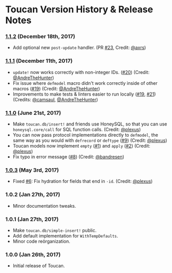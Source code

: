 # Toucan Version History & Release Notes

### [1.1.2](https://github.com/metabase/toucan/compare/1.1.1...1.1.2) (December 18th, 2017)

*  Add optional new `post-update` handler. (PR [#23](https://github.com/metabase/toucan/issues/23), Credit: [@axrs](https://github.com/axrs))

### [1.1.1](https://github.com/metabase/toucan/compare/1.1.0...1.1.1) (December 11th, 2017)

*  `update!` now works correctly with non-integer IDs. ([#20](https://github.com/metabase/toucan/issues/20)) (Credit: [@AndreTheHunter](https://github.com/AndreTheHunter))
*  Fix issue where `defmodel` macro didn't work correctly inside of other macros ([#19](https://github.com/metabase/toucan/issues/19)) (Credit: [@AndreTheHunter](https://github.com/AndreTheHunter))
*  Improvements to make tests & linters easier to run locally ([#19](https://github.com/metabase/toucan/issues/19), [#21](https://github.com/metabase/toucan/issues/21)) (Credits: [@camsaul](https://github.com/camsaul), [@AndreTheHunter](https://github.com/AndreTheHunter))

### [1.1.0](https://github.com/metabase/toucan/compare/1.0.3...1.1.0) (June 21st, 2017)

*  Make `toucan.db/insert!` and friends use HoneySQL, so that you can use `honeysql.core/call` for SQL function calls. (Credit: [@plexus](https://github.com/plexus))
*  You can now pass protocol implementations directly to `defmodel`, the same way as you would with `defrecord` or `deftype`
   ([#9](https://github.com/metabase/toucan/issues/9)) (Credit: [@plexus](https://github.com/plexus))
*  Toucan models now implement `empty` ([#1](https://github.com/metabase/toucan/issues/1)) and `apply` ([#2](https://github.com/metabase/toucan/issues/2)) (Credit: [@plexus](https://github.com/plexus))
*  Fix typo in error message ([#8](https://github.com/metabase/toucan/issues/8)) (Credit: [@bandresen](https://github.com/bandresen))


### [1.0.3](https://github.com/metabase/toucan/compare/1.0.2...1.0.3) (May 3rd, 2017)

*  Fixed [#6](https://github.com/metabase/toucan/issues/6): Fix hydration for fields that end in `-id`. (Credit: [@plexus](https://github.com/plexus))


### 1.0.2 (Jan 27th, 2017)

*  Minor documentation tweaks.


### 1.0.1 (Jan 27th, 2017)

*  Make `toucan.db/simple-insert!` public.
*  Add default implementation for `WithTempDefaults`.
*  Minor code reörganization.


### 1.0.0 (Jan 26th, 2017)

*  Initial release of Toucan.
